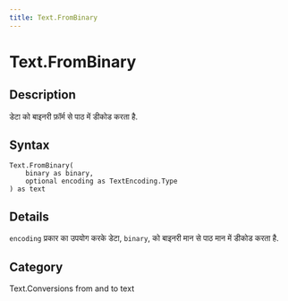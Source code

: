 ```yaml
---
title: Text.FromBinary
---
```


# Text.FromBinary


## Description

डेटा को बाइनरी फ़ॉर्म से पाठ में डीकोड करता है.


## Syntax

```powerquery
Text.FromBinary(
    binary as binary,
    optional encoding as TextEncoding.Type
) as text
```


## Details

<code>encoding</code> प्रकार का उपयोग करके डेटा, <code>binary</code>, को बाइनरी मान से पाठ मान में डीकोड करता है.



## Category
Text.Conversions from and to text
